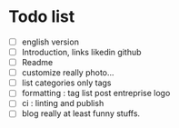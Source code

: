 # Todo list

-[ ] english version
-[ ] Introduction, links likedin github
-[ ] Readme
-[ ] customize really photo...
-[ ] list categories only tags
-[ ] formatting : tag list post entreprise logo
-[ ] ci : linting and publish
-[ ] blog really at least funny stuffs.
